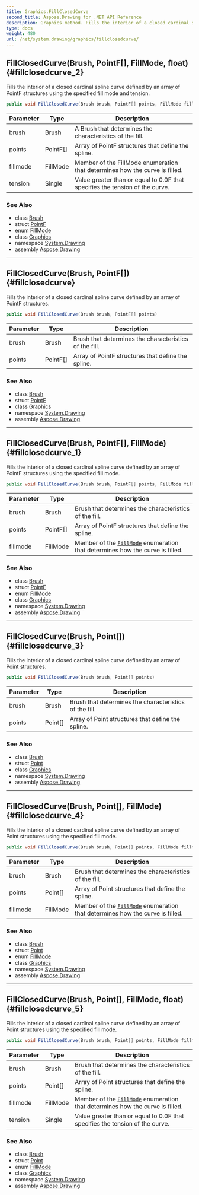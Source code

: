 ```yaml
---
title: Graphics.FillClosedCurve
second_title: Aspose.Drawing for .NET API Reference
description: Graphics method. Fills the interior of a closed cardinal spline curve defined by an array of PointF structures using the specified fill mode and tension
type: docs
weight: 480
url: /net/system.drawing/graphics/fillclosedcurve/
---
```

## FillClosedCurve(Brush, PointF[], FillMode, float) {#fillclosedcurve_2}

Fills the interior of a closed cardinal spline curve defined by an array of PointF structures using the specified fill mode and tension.

```csharp
public void FillClosedCurve(Brush brush, PointF[] points, FillMode fillmode, float tension)
```

| Parameter | Type | Description |
| --- | --- | --- |
| brush | Brush | A Brush that determines the characteristics of the fill. |
| points | PointF[] | Array of PointF structures that define the spline. |
| fillmode | FillMode | Member of the FillMode enumeration that determines how the curve is filled. |
| tension | Single | Value greater than or equal to 0.0F that specifies the tension of the curve. |

### See Also

* class [Brush](../../brush/)
* struct [PointF](../../pointf/)
* enum [FillMode](../../../system.drawing.drawing2d/fillmode/)
* class [Graphics](../)
* namespace [System.Drawing](../../graphics/)
* assembly [Aspose.Drawing](../../../)

---

## FillClosedCurve(Brush, PointF[]) {#fillclosedcurve}

Fills the interior of a closed cardinal spline curve defined by an array of PointF structures.

```csharp
public void FillClosedCurve(Brush brush, PointF[] points)
```

| Parameter | Type | Description |
| --- | --- | --- |
| brush | Brush | Brush that determines the characteristics of the fill. |
| points | PointF[] | Array of PointF structures that define the spline. |

### See Also

* class [Brush](../../brush/)
* struct [PointF](../../pointf/)
* class [Graphics](../)
* namespace [System.Drawing](../../graphics/)
* assembly [Aspose.Drawing](../../../)

---

## FillClosedCurve(Brush, PointF[], FillMode) {#fillclosedcurve_1}

Fills the interior of a closed cardinal spline curve defined by an array of PointF structures using the specified fill mode.

```csharp
public void FillClosedCurve(Brush brush, PointF[] points, FillMode fillmode)
```

| Parameter | Type | Description |
| --- | --- | --- |
| brush | Brush | Brush that determines the characteristics of the fill. |
| points | PointF[] | Array of PointF structures that define the spline. |
| fillmode | FillMode | Member of the [`FillMode`](../../../system.drawing.drawing2d/fillmode/) enumeration that determines how the curve is filled. |

### See Also

* class [Brush](../../brush/)
* struct [PointF](../../pointf/)
* enum [FillMode](../../../system.drawing.drawing2d/fillmode/)
* class [Graphics](../)
* namespace [System.Drawing](../../graphics/)
* assembly [Aspose.Drawing](../../../)

---

## FillClosedCurve(Brush, Point[]) {#fillclosedcurve_3}

Fills the interior of a closed cardinal spline curve defined by an array of Point structures.

```csharp
public void FillClosedCurve(Brush brush, Point[] points)
```

| Parameter | Type | Description |
| --- | --- | --- |
| brush | Brush | Brush that determines the characteristics of the fill. |
| points | Point[] | Array of Point structures that define the spline. |

### See Also

* class [Brush](../../brush/)
* struct [Point](../../point/)
* class [Graphics](../)
* namespace [System.Drawing](../../graphics/)
* assembly [Aspose.Drawing](../../../)

---

## FillClosedCurve(Brush, Point[], FillMode) {#fillclosedcurve_4}

Fills the interior of a closed cardinal spline curve defined by an array of Point structures using the specified fill mode.

```csharp
public void FillClosedCurve(Brush brush, Point[] points, FillMode fillmode)
```

| Parameter | Type | Description |
| --- | --- | --- |
| brush | Brush | Brush that determines the characteristics of the fill. |
| points | Point[] | Array of Point structures that define the spline. |
| fillmode | FillMode | Member of the [`FillMode`](../../../system.drawing.drawing2d/fillmode/) enumeration that determines how the curve is filled. |

### See Also

* class [Brush](../../brush/)
* struct [Point](../../point/)
* enum [FillMode](../../../system.drawing.drawing2d/fillmode/)
* class [Graphics](../)
* namespace [System.Drawing](../../graphics/)
* assembly [Aspose.Drawing](../../../)

---

## FillClosedCurve(Brush, Point[], FillMode, float) {#fillclosedcurve_5}

Fills the interior of a closed cardinal spline curve defined by an array of Point structures using the specified fill mode.

```csharp
public void FillClosedCurve(Brush brush, Point[] points, FillMode fillmode, float tension)
```

| Parameter | Type | Description |
| --- | --- | --- |
| brush | Brush | Brush that determines the characteristics of the fill. |
| points | Point[] | Array of Point structures that define the spline. |
| fillmode | FillMode | Member of the [`FillMode`](../../../system.drawing.drawing2d/fillmode/) enumeration that determines how the curve is filled. |
| tension | Single | Value greater than or equal to 0.0F that specifies the tension of the curve. |

### See Also

* class [Brush](../../brush/)
* struct [Point](../../point/)
* enum [FillMode](../../../system.drawing.drawing2d/fillmode/)
* class [Graphics](../)
* namespace [System.Drawing](../../graphics/)
* assembly [Aspose.Drawing](../../../)


